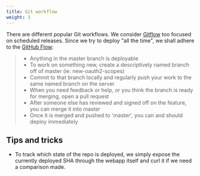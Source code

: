 ```yaml
---
title: Git workflow
weight: 3
---
```

There are different popular Git workflows. We consider <a href="https://www.atlassian.com/git/tutorials/comparing-workflows/gitflow-workflow" target="_blank">Gitflow</a> too focused on scheduled releases. Since we try to deploy "all the time", we shall adhere to the <a href="https://githubflow.github.io/" target="_blank">GitHub Flow</a>:

> - Anything in the master branch is deployable
> - To work on something new, create a descriptively named branch off of master (ie: new-oauth2-scopes)
> - Commit to that branch locally and regularly push your work to the same named branch on the server
> - When you need feedback or help, or you think the branch is ready for merging, open a pull request
> - After someone else has reviewed and signed off on the feature, you can merge it into master
> - Once it is merged and pushed to 'master', you can and should deploy immediately


## Tips and tricks
- To track which state of the repo is deployed, we simply expose the currently deployed SHA through the webapp itself and curl it if we need a comparison made.

